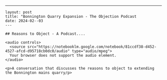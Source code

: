    ---
    layout: post
    title: "Bonnington Quarry Expansion - The Objection Podcast
    date: 2024-02--03
    ---

    ## Reasons to Object - A Podcast....

    <audio controls>
      <source src="https://notebooklm.google.com/notebook/81ccdf38-d452-4527-afcd-d95718cb0dc0/audio" type="audio/mpeg">
      Your browser does not support the audio element.
    </audio>

    <p>A conversation that discusses the reasons to object to extending the Bonnington mains quarry/p>
